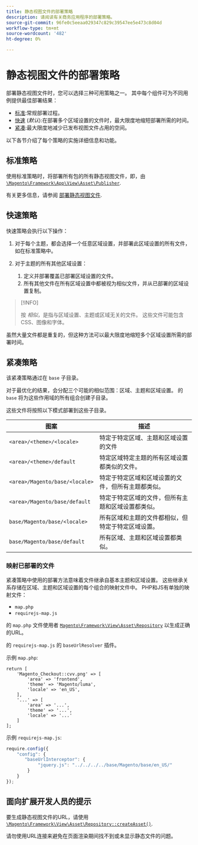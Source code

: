 ```yaml
---
title: 静态视图文件的部署策略
description: 请阅读有关商务应用程序的部署策略。
source-git-commit: 96fe0c5eeaa029347c829c39547ee5e473c8d04d
workflow-type: tm+mt
source-wordcount: '482'
ht-degree: 0%

---
```



# 静态视图文件的部署策略

部署静态视图文件时，您可以选择三种可用策略之一。 其中每个组件可为不同用例提供最佳部署结果：

- [标准](#standard-strategy):常规部署过程。
- [快速](#quick-strategy) (_默认_):在部署多个区域设置的文件时，最大限度地缩短部署所需的时间。
- [紧凑](#compact-strategy):最大限度地减少已发布视图文件占用的空间。

以下各节介绍了每个策略的实施详细信息和功能。

## 标准策略

使用标准策略时，将部署所有包的所有静态视图文件，即，由 [`\Magento\Framework\App\View\Asset\Publisher`](https://github.com/magento/magento2/blob/2.4/lib/internal/Magento/Framework/App/View/Asset/Publisher.php).

有关更多信息，请参阅 [部署静态视图文件](../cli/static-view-file-deployment.md).

## 快速策略

快速策略会执行以下操作：

1. 对于每个主题，都会选择一个任意区域设置，并部署此区域设置的所有文件，如在标准策略中。
1. 对于主题的所有其他区域设置：

   1. 定义并部署覆盖已部署区域设置的文件。
   1. 所有其他文件在所有区域设置中都被视为相似文件，并从已部署的区域设置复制。

>[!INFO]
>
>按 _相似_，是指与区域设置、主题或区域无关的文件。 这些文件可能包含CSS、图像和字体。

虽然大量文件都是重复的，但这种方法可以最大限度地缩短多个区域设置所需的部署时间。

## 紧凑策略

该紧凑策略通过在 `base` 子目录。

对于最优化的结果，会分配三个可能的相似范围：区域、主题和区域设置。 的 `base` 将为这些作用域的所有组合创建子目录。

这些文件将按照以下模式部署到这些子目录。

| 图案 | 描述 |
| ------- | ----------- |
| `<area>/<theme>/<locale>` | 特定于特定区域、主题和区域设置的文件 |
| `<area>/<theme>/default` | 特定区域特定主题的所有区域设置都类似的文件。 |
| `<area>/Magento/base/<locale>` | 特定于特定区域和区域设置的文件，但所有主题都类似。 |
| `<area>/Magento/base/default` | 特定于特定区域的文件，但所有主题和区域设置都类似。 |
| `base/Magento/base/<locale>` | 所有区域和主题的文件都相似，但特定于特定区域设置。 |
| `base/Magento/base/default` | 所有区域、主题和区域设置都类似。 |

### 映射已部署的文件

紧凑策略中使用的部署方法意味着文件继承自基本主题和区域设置。 这些继承关系存储在区域、主题和区域设置的每个组合的映射文件中。 PHP和JS有单独的映射文件：

- `map.php`
- `requirejs-map.js`

的 `map.php` 文件使用者 [`Magento\Framework\View\Asset\Repository`](https://github.com/magento/magento2/blob/2.4/lib/internal/Magento/Framework/View/Asset/Repository.php) 以生成正确的URL。

的 `requirejs-map.js` 的 `baseUrlResolver` 插件。

示例 `map.php`:

```php?start_inline=1
return [
    'Magento_Checkout::cvv.png' => [
        'area' => 'frontend',
        'theme' => 'Magento/luma',
        'locale' => 'en_US',
    ],
    '...' => [
        'area' => '...',
        'theme' => '...',
        'locale' => '...'
    ]
];
```

示例 `requirejs-map.js`:

```js
require.config({
    "config": {
       "baseUrlInterceptor": {
            "jquery.js": "../../../../base/Magento/base/en_US/"
        }
    }
});
```

## 面向扩展开发人员的提示

要生成静态视图文件的URL，请使用 [`\Magento\Framework\View\Asset\Repository::createAsset()`](https://github.com/magento/magento2/blob/2.4/lib/internal/Magento/Framework/View/Asset/Repository.php#L211-L244).

请勿使用URL连接来避免在页面渲染期间找不到或未显示静态文件的问题。
